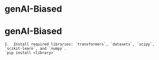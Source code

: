 # genAI-Biased
# genAI-Biased

	1.	Install required libraries: `transformers`, `datasets`, `scipy`, `scikit-learn`, and `numpy`.
    `pip install <library>`